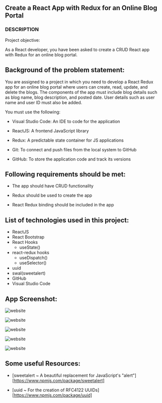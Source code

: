 ## Create a React App with Redux for an Online Blog Portal

### DESCRIPTION

Project objective:

As a React developer, you have been asked to create a CRUD React app with Redux for an online blog portal.


## Background of the problem statement:

You are assigned to a project in which you need to develop a React Redux app for an online blog portal where users can create, read, update, and delete the blogs. The components of the app must include blog details such as blog name, blog description, and posted date. User details such as user name and user ID must also be added.

You must use the following:

 - Visual Studio Code: An IDE to code for the application

 - ReactJS: A frontend JavaScript library

 - Redux: A predictable state container for JS applications

 - Git: To connect and push files from the local system to GitHub

 - GitHub: To store the application code and track its versions
## Following requirements should be met:

 - The app should have CRUD functionality

 - Redux should be used to create the app

- React Redux binding should be included in the app



## List of technologies used in this project:
- ReactJS
- React Bootstrap
- React Hooks
  - useState()
- react-redux hooks
  - useDispatch() 
  - useSelector()
- uuid
- swal(sweetalert)
- GitHub
- Visual Studio Code


## App Screenshot:


![website](https://drive.google.com/uc?export=view&id=1GobnNnSgGlkc4iHI53126XyX5BVljB2x)

![website](https://drive.google.com/uc?export=view&id=1d3yPWLVhlQ_XBm3t_yzWQZ3RdS2to2Le)

![website](https://drive.google.com/uc?export=view&id=1bLdtm5SdAbKSDurMqdo1rekWTCOLXeDY)


![website](https://drive.google.com/uc?export=view&id=1eYUJOEs0mqF1OHoLe6C-buxaYYpDD0di)

![website](https://drive.google.com/uc?export=view&id=1ffQ4H6BhYDdlk8_fqGeVU1ZzOFksFFhM)







## Some useful Resources:


- [sweetalert ~ A beautiful replacement for JavaScript's "alert"][https://www.npmjs.com/package/sweetalert]

- [uuid ~ For the creation of RFC4122 UUIDs][https://www.npmjs.com/package/uuid]


